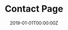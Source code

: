 ---
title: "Contact Page"  # Add a page title.
summary:   # Add a page description.
date: "2019-01-01T00:00:00Z"  # Add today's date.
type: "widget_page"  # Page type is a Widget Page
---